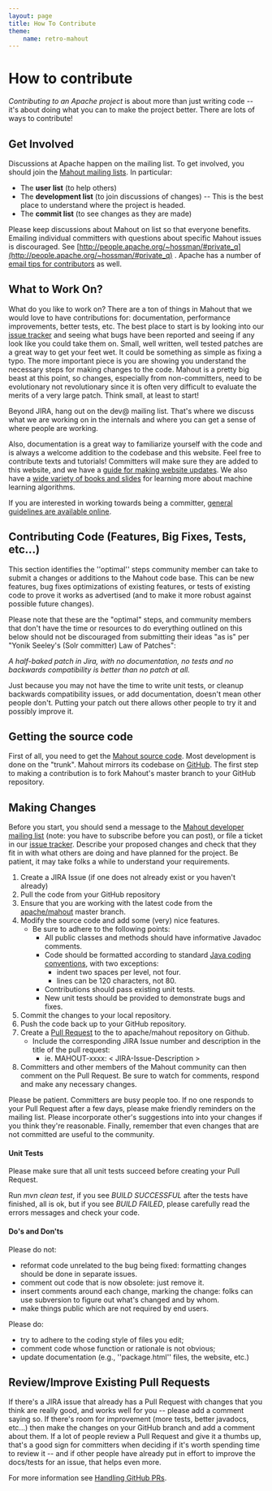 ```yaml
---
layout: page
title: How To Contribute
theme:
    name: retro-mahout
---
```


# How to contribute

*Contributing to an Apache project* is about more than just writing code --
it's about doing what you can to make the project better.  There are lots
of ways to contribute!

<a name="HowToContribute-BeInvolved"></a>
## Get Involved

Discussions at Apache happen on the mailing list. To get involved, you should join the [Mahout mailing lists](/general/mailing-lists,-irc-and-archives.html).  In particular:

* The **user list** (to help others)
* The **development list** (to join discussions of changes)  -- This is the best place
to understand where the project is headed.
* The **commit list** (to see changes as they are made)

Please keep discussions about Mahout on list so that everyone benefits. 
Emailing individual committers with questions about specific Mahout issues
is discouraged.  See [http://people.apache.org/~hossman/#private_q](http://people.apache.org/~hossman/#private_q)
.  Apache  has a number of [email tips for contributors][1] as well.

<a name="HowToContribute-WhattoWorkOn?"></a>
## What to Work On?

What do you like to work on?  There are a ton of things in Mahout that we
would love to have contributions for: documentation, performance improvements, better tests, etc.
The best place to start is by looking into our [issue tracker](https://issues.apache.org/jira/browse/MAHOUT) and
seeing what bugs have been reported and seeing if any look like you could
take them on.  Small, well written, well tested patches are a great way to
get your feet wet.  It could be something as simple as fixing a typo.  The
more important piece is you are showing you understand the necessary steps
for making changes to the code.  Mahout is a pretty big beast at this
point, so changes, especially from non-committers, need to be evolutionary
not revolutionary since it is often very difficult to evaluate the merits
of a very large patch.	Think small, at least to start!

Beyond JIRA, hang out on the dev@ mailing list. That's where we discuss
what we are working on in the internals and where you can get a sense of
where people are working.

Also, documentation is a great way to familiarize yourself with the code
and is always a welcome addition to the codebase and this website. Feel free 
to contribute texts and tutorials! Committers will make sure they are added 
to this website, and we have a [guide for making website updates][2].
We also have a [wide variety of books and slides][3] for learning more about 
machine learning algorithms. 

If you are interested in working towards being a committer, [general guidelines are available online](/developers/how-to-become-a-committer.html).

<a name="HowToContribute-ContributingCode(Features,BigFixes,Tests,etc...)"></a>
## Contributing Code (Features, Big Fixes, Tests, etc...)

This section identifies the ''optimal'' steps community member can take to
submit a changes or additions to the Mahout code base.	This can be new
features, bug fixes optimizations of existing features, or tests of
existing code to prove it works as advertised (and to make it more robust
against possible future changes).

Please note that these are the "optimal" steps, and community members that
don't have the time or resources to do everything outlined on this below
should not be discouraged from submitting their ideas "as is" per "Yonik
Seeley's (Solr committer) Law of Patches": 

*A half-baked patch in Jira, with no documentation, no tests and no backwards compatibility is better than no patch at all.*

Just because you may not have the time to write unit tests, or cleanup
backwards compatibility issues, or add documentation, doesn't mean other
people don't. Putting your patch out there allows other people to try it
and possibly improve it.

<a name="HowToContribute-Gettingthesourcecode"></a>
## Getting the source code

First of all, you need to get the [Mahout source code](/developers/version-control.html). Most development is done on the "trunk".  Mahout mirrors its codebase on [GitHub](https://github.com/apache/mahout). The first step to making a contribution is to fork Mahout's master branch to your GitHub repository.  


<a name="HowToContribute-MakingChanges"></a>
## Making Changes

Before you start, you should send a message to the [Mahout developer mailing list](/general/mailing-lists,-irc-and-archives.html)
(note: you have to subscribe before you can post), or file a ticket in  our [issue tracker](/developers/issue-tracker.html).
Describe your proposed changes and check that they fit in with what others are doing and have planned for the project.  Be patient, it may take folks a while to understand your requirements.

 1. Create a JIRA Issue (if one does not already exist or you haven't already) 
 2. Pull the code from your GitHub repository 
 3. Ensure that you are working with the latest code from the [apache/mahout](https://github.com/apache/mahout) master branch.
 3. Modify the source code and add some (very) nice features. 
     - Be sure to adhere to the following points:
         - All public classes and methods should have informative Javadoc
    comments.  
         - Code should be formatted according to standard
    [Java coding conventions](http://www.oracle.com/technetwork/java/codeconventions-150003.pdf),
    with two exceptions:
             - indent two spaces per level, not four.  
             - lines can be 120 characters, not 80.  
         - Contributions should pass existing unit tests. 
         - New unit tests should be provided to demonstrate bugs and fixes.
 4. Commit the changes to your local repository. 
 4. Push the code back up to your GitHub repository.
 5. Create a [Pull Request](https://help.github.com/articles/creating-a-pull-request) to the to apache/mahout repository on Github.
     - Include the corresponding JIRA Issue number and description in the title of the pull request: 
        - ie. MAHOUT-xxxx: < JIRA-Issue-Description >
 6. Committers and other members of the Mahout community can then comment on the Pull Request.  Be sure to watch for comments, respond and make any necessary changes.

Please be patient. Committers are busy people too. If no one responds to your Pull Request after a few days, please make friendly reminders on the mailing list.  Please
incorporate other's suggestions into into your changes if you think they're reasonable.  Finally, remember that even changes that are not committed are useful to the community.

<a name="HowToContribute-UnitTests"></a>
#### Unit Tests

Please make sure that all unit tests succeed before creating your Pull Request.

Run *mvn clean test*, if you see *BUILD SUCCESSFUL* after the tests have finished, all is ok, but if you see *BUILD FAILED*, 
please carefully read the errors messages and check your code.

#### Do's and Don'ts

Please do not:

* reformat code unrelated to the bug being fixed: formatting changes should
be done in separate issues.
* comment out code that is now obsolete: just remove it.
* insert comments around each change, marking the change: folks can use
subversion to figure out what's changed and by whom.
* make things public which are not required by end users.

Please do:

* try to adhere to the coding style of files you edit;
* comment code whose function or rationale is not obvious;
* update documentation (e.g., ''package.html'' files, the website, etc.)


<a name="HowToContribute-Review/ImproveExistingPatches"></a>
## Review/Improve Existing Pull Requests

If there's a JIRA issue that already has a Pull Request with changes that you think are really good, and works well for you -- please add a comment saying so.   If there's room
for improvement (more tests, better javadocs, etc...) then make the changes on your GitHub branch and add a comment about them.	If a lot of people review a Pull Request and give it a
thumbs up, that's a good sign for committers when deciding if it's worth spending time to review it -- and if other people have already put in
effort to improve the docs/tests for an issue, that helps even more.

For more information see [Handling GitHub PRs](http://mahout.apache.org/developers/github.html).


  [1]: http://www.apache.org/dev/contrib-email-tips
  [2]: http://mahout.apache.org/developers/how-to-update-the-website.html
  [3]: http://mahout.apache.org/general/books-tutorials-and-talks.html